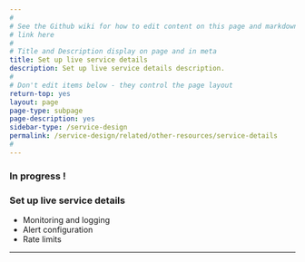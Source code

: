 ```yaml
---
#
# See the Github wiki for how to edit content on this page and markdown styles you can use:
# link here
#
# Title and Description display on page and in meta
title: Set up live service details
description: Set up live service details description.
#
# Don't edit items below - they control the page layout
return-top: yes
layout: page
page-type: subpage
page-description: yes
sidebar-type: /service-design
permalink: /service-design/related/other-resources/service-details
#
---
```


### In progress !

### Set up live service details

* Monitoring and logging
* Alert configuration
* Rate limits

<hr>
